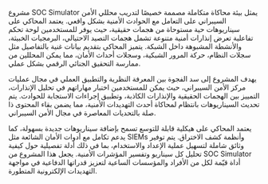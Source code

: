 مشروع SOC Simulator يمثل بيئة محاكاة متكاملة مصممة خصيصًا لتدريب محللي الأمن السيبراني على التعامل مع الحوادث الأمنية بشكل واقعي. يعتمد المحاكي على سيناريوهات حية مستوحاة من هجمات حقيقية، حيث يوفر للمستخدمين لوحة تحكم تفاعلية تعرض إنذارات أمنية متنوعة تشمل هجمات التصيد الاحتيالي، البرمجيات الخبيثة، والأنشطة المشبوهة داخل الشبكة. يتميز المحاكي بتقديم بيانات غنية بالتفاصيل مثل سجلات النظام، حركة المرور الشبكية، وسجلات أحداث الأمان، مما يمكن المحللين من ممارسة التحقيق الجنائي الرقمي بشكل عملي.

يهدف المشروع إلى سد الفجوة بين المعرفة النظرية والتطبيق العملي في مجال عمليات مركز الأمن السيبراني، حيث يمكن للمستخدمين اختبار مهاراتهم في تحليل الإنذارات، التمييز بين الهجمات الحقيقية والإنذارات الكاذبة، وتطبيق إجراءات الاستجابة للحوادث. يتم تحديث السيناريوهات بانتظام لمحاكاة أحدث التهديدات الأمنية، مما يضمن بقاء المحتوى ذا صلة بالتحديات المعاصرة في مجال الأمن السيبراني.

يعتمد المحاكي على هيكلية قابلة للتوسع تسمح بإضافة سيناريوهات جديدة بسهولة، كما يدعم تكامل مع أدوات الأمان الشائعة مثل SIEMs وأنظمة كشف الاختراق. يتم توفير وثائق شاملة لتسهيل عملية الإعداد والاستخدام، بما في ذلك أدلة تفصيلية حول كيفية تحليل كل سيناريو وتفسير المؤشرات الأمنية. يجعل هذا المشروع من SOC Simulator أداة قيّمة لكل من الأفراد والمؤسسات الساعية لتعزيز قدراتها الدفاعية في مواجهة التهديدات الإلكترونية المتطورة.
